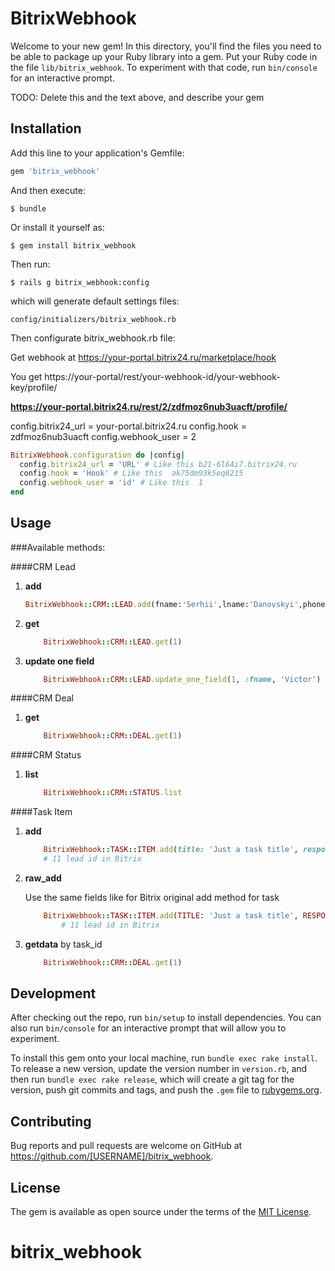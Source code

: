 # BitrixWebhook

Welcome to your new gem! In this directory, you'll find the files you need to be able to package up your Ruby library into a gem. Put your Ruby code in the file `lib/bitrix_webhook`. To experiment with that code, run `bin/console` for an interactive prompt.

TODO: Delete this and the text above, and describe your gem

## Installation

Add this line to your application's Gemfile:

```ruby
gem 'bitrix_webhook'
```

And then execute:

    $ bundle

Or install it yourself as:

    $ gem install bitrix_webhook
    
Then run:

    $ rails g bitrix_webhook:config

which will generate default settings files:

    config/initializers/bitrix_webhook.rb

Then configurate bitrix_webhook.rb file:

Get webhook at  https://your-portal.bitrix24.ru/marketplace/hook

You get https://your-portal/rest/your-webhook-id/your-webhook-key/profile/

**https://your-portal.bitrix24.ru/rest/2/zdfmoz6nub3uacft/profile/**



 config.bitrix24_url = your-portal.bitrix24.ru
 config.hook = zdfmoz6nub3uacft
 config.webhook_user = 2
 

```ruby
BitrixWebhook.configuration do |config|
  config.bitrix24_url = 'URL' # Like this b21-6l64i7.bitrix24.ru
  config.hook = 'Hook' # Like this  ak75dm93k5eq8215
  config.webhook_user = 'id' # Like this  1
end
```

## Usage

###Available methods:

####CRM Lead
1. **add**

    ```ruby
    BitrixWebhook::CRM::LEAD.add(fname:'Serhii',lname:'Danovskyi',phone:'+380675807873',email:'serhii.danovskyi@gamil.com')
    ```

1. **get**

    ```ruby
        BitrixWebhook::CRM::LEAD.get(1)
    ```

1. **update one field**

    ```ruby
        BitrixWebhook::CRM::LEAD.update_one_field(1, :fname, 'Victor')
    ```

####CRM Deal
1. **get**

    ```ruby
        BitrixWebhook::CRM::DEAL.get(1)
    ```

####CRM Status
1. **list**

    ```ruby
        BitrixWebhook::CRM::STATUS.list
    ```

####Task Item
1. **add**

    ```ruby
        BitrixWebhook::TASK::ITEM.add(title: 'Just a task title', responsible_id: 2, crm_user_id:11)
        # 11 lead id in Bitrix
    ```

1. **raw_add**

    Use the same fields like for Bitrix original add method for task

    ```ruby
        BitrixWebhook::TASK::ITEM.add(TITLE: 'Just a task title', RESPONSIBLE_ID: 2, UF_CRM_TASK: ["L_11"])
            # 11 lead id in Bitrix
    ```

1. **getdata** by task_id

    ```ruby
        BitrixWebhook::CRM::DEAL.get(1)
    ```

## Development

After checking out the repo, run `bin/setup` to install dependencies. You can also run `bin/console` for an interactive prompt that will allow you to experiment.

To install this gem onto your local machine, run `bundle exec rake install`. To release a new version, update the version number in `version.rb`, and then run `bundle exec rake release`, which will create a git tag for the version, push git commits and tags, and push the `.gem` file to [rubygems.org](https://rubygems.org).

## Contributing

Bug reports and pull requests are welcome on GitHub at https://github.com/[USERNAME]/bitrix_webhook.

## License

The gem is available as open source under the terms of the [MIT License](https://opensource.org/licenses/MIT).
# bitrix_webhook
